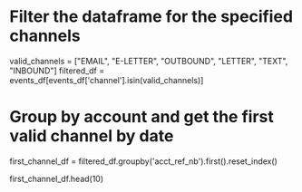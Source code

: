 # Filter the dataframe for the specified channels
valid_channels = ["EMAIL", "E-LETTER", "OUTBOUND", "LETTER", "TEXT", "INBOUND"]
filtered_df = events_df[events_df['channel'].isin(valid_channels)]

# Group by account and get the first valid channel by date
first_channel_df = filtered_df.groupby('acct_ref_nb').first().reset_index()

first_channel_df.head(10)
